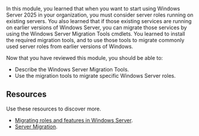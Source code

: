 In this module, you learned that when you want to start using Windows Server 2025 in your organization, you must consider server roles running on existing servers. You also learned that if those existing services are running on earlier versions of Windows Server, you can migrate those services by using the Windows Server Migration Tools cmdlets. You learned to install the required migration tools, and to use those tools to migrate commonly used server roles from earlier versions of Windows.

Now that you have reviewed this module, you should be able to:

- Describe the Windows Server Migration Tools.
- Use the migration tools to migrate specific Windows Server roles.

## Resources

Use these resources to discover more.

- [Migrating roles and features in Windows Server](/windows-server/get-started/migrate-roles-and-features). 
- [Server Migration](/powershell/module/servermigration). 
